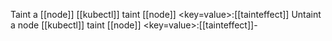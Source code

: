 Taint a [[node]] 
	[[kubectl]] taint [[node]] <node-name> <key=value>:[[tainteffect]]
Untaint a node 
	[[kubectl]] taint [[node]] <node-name> <key=value>:[[tainteffect]]-